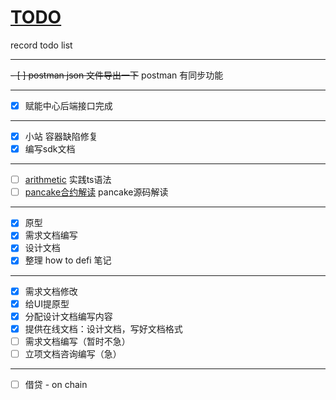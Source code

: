 # [TODO](https://github.com/ISheepp/2023/issues/2)

record todo list

---

~~- [ ] postman json 文件导出一下~~ postman 有同步功能

---

- [x] 赋能中心后端接口完成

---

- [x] 小站 容器缺陷修复
- [x] 编写sdk文档

---

- [ ] [arithmetic](https://github.com/lidangzzz/How-to-run) 实践ts语法
- [ ] [pancake合约解读](https://www.axihe.com/pancake-smart-contracts/masterchef/v1.html) pancake源码解读

---

- [x] 原型
- [x] 需求文档编写
- [x] 设计文档
- [x] 整理 how to defi 笔记

---

- [x] 需求文档修改
- [x] 给UI提原型
- [x] 分配设计文档编写内容
- [x] 提供在线文档：设计文档，写好文档格式
- [ ] 需求文档编写（暂时不急）
- [ ] 立项文档咨询编写（急）

---

- [ ] 借贷 - on chain